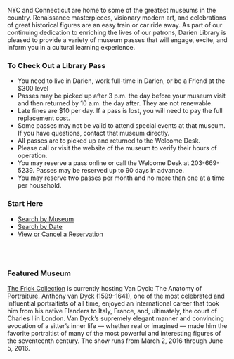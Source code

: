 <div class="row margin-bottom-30">

<div class="col-md-8">

NYC and Connecticut are home to some of the greatest museums in the country. Renaissance masterpieces, visionary modern art, and celebrations of great historical figures are an easy train or car ride away. As part of our continuing dedication to enriching the lives of our patrons, Darien Library is pleased to provide a variety of museum passes that will engage, excite, and inform you in a cultural learning experience.

### To Check Out a Library Pass
* You need to live in Darien, work full-time in Darien, or be a Friend at the $300 level
* Passes may be picked up after 3 p.m. the day before your museum visit and then returned by 10 a.m. the day after. They are not renewable. 
* Late fines are $10 per day. If a pass is lost, you will need to pay the full replacement cost.
* Some passes may not be valid to attend special events at that museum. If you have questions, contact that museum directly.
* All passes are to picked up and returned to the Welcome Desk.
* Please call or visit the website of the museum to verify their hours of operation.
* You may reserve a pass online or call the Welcome Desk at 203-669-5239. Passes may be reserved up to 90 days in advance.
* You may reserve two passes per month and no more than one at a time per household.

</div>
<div class="col-md-4">

### Start Here
* [Search by Museum](http://www.libraryinsight.net/mpbymuseum.asp?jx=da "Search by Museum") 
* [Search by Date](http://www.libraryinsight.net/mpSmallcal.asp?jx=dap "Search by Date")
* [View or Cancel a Reservation](http://www.libraryinsight.net/mpviewmyreservations.asp?jx=da "View or Cancel a Reservation")

<br />
<br />

### Featured Museum

[The Frick Collection](http://www.libraryinsight.net/mpCalendar.asp?t=2673011&jx=dap&pInstitution=Frick%20Collection&mps=2461 "The Frick Collection") is currently hosting Van Dyck: The Anatomy of Portraiture. Anthony van Dyck (1599–1641), one of the most celebrated and influential portraitists of all time, enjoyed an international career that took him from his native Flanders to Italy, France, and, ultimately, the court of Charles I in London. Van Dyck’s supremely elegant manner and convincing evocation of a sitter’s inner life — whether real or imagined — made him the favorite portraitist of many of the most powerful and interesting figures of the seventeenth century. The show runs from March 2, 2016 through June 5, 2016.


</div>
</div>